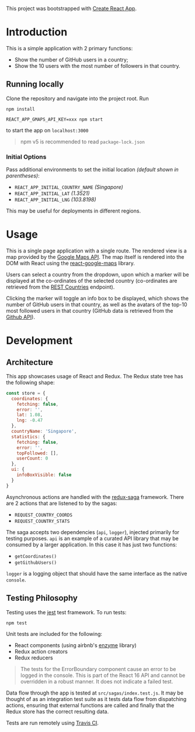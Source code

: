 This project was bootstrapped with [Create React App](https://github.com/facebookincubator/create-react-app).

# Introduction

This is a simple application with 2 primary functions:

* Show the number of GitHub users in a country;
* Show the 10 users with the most number of followers in that country.

## Running locally

Clone the repository and navigate into the project root. Run

```
npm install

REACT_APP_GMAPS_API_KEY=xxx npm start
```

to start the app on `localhost:3000`

> npm v5 is recommended to read `package-lock.json`

### Initial Options

Pass additional environments to set the initial location _(default shown in parentheses)_:

* `REACT_APP_INITIAL_COUNTRY_NAME` _(Singapore)_
* `REACT_APP_INITIAL_LAT` _(1.3521)_
* `REACT_APP_INITIAL_LNG` _(103.8198)_

This may be useful for deployments in different regions.

# Usage

This is a single page application with a single route. The rendered view is a map provided by the [Google Maps API](https://developers.google.com/maps/). The map itself is rendered into the DOM with React using the [react-google-maps](https://www.npmjs.com/package/react-google-maps) library.

Users can select a country from the dropdown, upon which a marker will be displayed at the co-ordinates of the selected country (co-ordinates are retrieved from the [REST Countries](https://restcountries.eu/) endpoint).

Clicking the marker will toggle an info box to be displayed, which shows the number of GitHub users in that country, as well as the avatars of the top-10 most followed users in that country (GitHub data is retrieved from the [Github API](https://developer.github.com/v3/)).

# Development

## Architecture

This app showcases usage of React and Redux. The Redux state tree has the following shape:

```javascript
const store = {
  coordinates: {
    fetching: false,
    error: '',
    lat: 1.08,
    lng: -0.47
  },
  countryName: 'Singapore',
  statistics: {
    fetching: false,
    error: '',
    topFollowed: [],
    userCount: 0
  },
  ui: {
    infoBoxVisible: false
  }
}
```

Asynchronous actions are handled with the [redux-saga](https://github.com/redux-saga/redux-saga) framework. There are 2 actions that are listened to by the sagas:

* `REQUEST_COUNTRY_COORDS`
* `REQUEST_COUNTRY_STATS`

The saga accepts two dependencies (`api`, `logger`), injected primarily for testing purposes. `api` is an example of a curated API library that may be consumed by a larger application. In this case it has just two functions:

* `getCoordinates()`
* `getGithubUsers()`

`logger` is a logging object that should have the same interface as the native `console`.

## Testing Philosophy

Testing uses the [jest](https://facebook.github.io/jest/) test framework. To run tests:

`npm test`

Unit tests are included for the following:

* React components (using airbnb's [enzyme](https://github.com/airbnb/enzyme) library)
* Redux action creators
* Redux reducers

> The tests for the ErrorBoundary component cause an error to be logged in the console. This is part of the React 16 API and cannot be overridden in a robust manner. It does not indicate a failed test.

Data flow through the app is tested at `src/sagas/index.test.js`. It may be thought of as an integration test suite as it tests data flow from dispatching actions, ensuring that external functions are called and finally that the Redux store has the correct resulting data.

Tests are run remotely using [Travis CI](https://travis-ci.org/).
